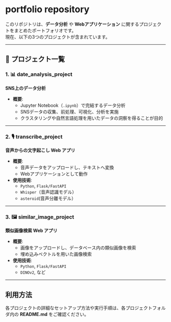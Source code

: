 #  portfolio repository

このリポジトリは、**データ分析** や **Webアプリケーション** に関するプロジェクトをまとめたポートフォリオです。  
現在、以下の3つのプロジェクトが含まれています。

---

## 📌 プロジェクト一覧

### 1. 📊 **date_analysis_project**  
**SNS上のデータ分析**

- **概要**:
  - Jupyter Notebook（`.ipynb`）で完結するデータ分析
  - SNSデータの収集、前処理、可視化、分析を実施
  - クラスタリングや自然言語処理を用いたデータの洞察を得ることが目的

---

### 2. 🎙 **transcribe_project**  
**音声からの文字起こし Web アプリ**

- **概要**:
  - 音声データをアップロードし、テキストへ変換
  - Webアプリケーションとして動作
- **使用技術**:
  - `Python`, `Flask/FastAPI`
  - `Whisper`（音声認識モデル）
  - `asteroid`(音声分離モデル）

---

### 3. 🖼 **similar_image_project**  
**類似画像検索 Web アプリ**

- **概要**:
  - 画像をアップロードし、データベース内の類似画像を検索
  - 埋め込みベクトルを用いた画像検索
- **使用技術**:
  - `Python`, `Flask/FastAPI`
  - `DINOv2`, など

---

## 利用方法

各プロジェクトの詳細なセットアップ方法や実行手順は、各プロジェクトフォルダ内の **README.md** をご確認ください。

